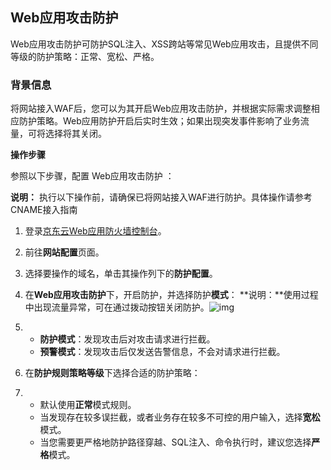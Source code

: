 ## Web应用攻击防护

Web应用攻击防护可防护SQL注入、XSS跨站等常见Web应用攻击，且提供不同等级的防护策略：正常、宽松、严格。

### 背景信息

将网站接入WAF后，您可以为其开启Web应用攻击防护，并根据实际需求调整相应防护策略。Web应用防护开启后实时生效；如果出现突发事件影响了业务流量，可将选择将其关闭。

**操作步骤**

参照以下步骤，配置 Web应用攻击防护 ：

**说明：** 执行以下操作前，请确保已将网站接入WAF进行防护。具体操作请参考CNAME接入指南

1. 登录[京东云Web应用防火墙控制台](https://cloudwaf-console.jdcloud.com)。

2. 前往**网站配置**页面。

3. 选择要操作的域名，单击其操作列下的**防护配置**。

4. 在**Web应用攻击防护**下，开启防护，并选择防护**模式**： 
         **说明：**使用过程中出现流量异常，可在通过拨动按钮关闭防护。![img](https://github.com/jdcloudcom/cn/blob/dns-zhangjingfeng/waf-img/web%E9%98%B2%E6%8A%A4-1.png)

5. - **防护模式**：发现攻击后对攻击请求进行拦截。
   - **预警模式**：发现攻击后仅发送告警信息，不会对请求进行拦截。 

6. 在**防护规则策略等级**下选择合适的防护策略：

7. - 默认使用**正常**模式规则。
   - 当发现存在较多误拦截，或者业务存在较多不可控的用户输入，选择**宽松**模式。       
   - 当您需要更严格地防护路径穿越、SQL注入、命令执行时，建议您选择**严格**模式。

 
